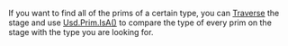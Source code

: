 If you want to find all of the prims of a certain type, you can [Traverse](https://graphics.pixar.com/usd/release/api/class_usd_stage.html#adba675b55f41cc1b305bed414fc4f178) the stage and use [Usd.Prim.IsA()](https://graphics.pixar.com/usd/release/api/class_usd_prim.html#a0a50d49f93140253633fa2e256a0e43f) to compare the type of every prim on the stage with the type you are looking for.

